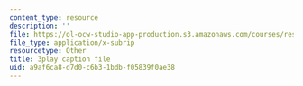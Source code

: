 ```yaml
---
content_type: resource
description: ''
file: https://ol-ocw-studio-app-production.s3.amazonaws.com/courses/res-10-001-making-science-and-engineering-pictures-a-practical-guide-to-presenting-your-work-spring-2016/a9af6ca8d7d0c6b31bdbf05839f0ae38_ffOGEN5WZu4.srt
file_type: application/x-subrip
resourcetype: Other
title: 3play caption file
uid: a9af6ca8-d7d0-c6b3-1bdb-f05839f0ae38
---
```

